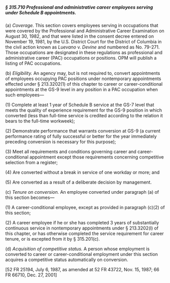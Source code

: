 ##### § 315.710 Professional and administrative career employees serving under Schedule B appointments. #####

(a) *Coverage.* This section covers employees serving in occupations that were covered by the Professional and Administrative Career Examination on August 30, 1982, and that were listed in the consent decree entered on November 19, 1981, by the U.S. District Court for the District of Columbia in the civil action known as *Luevano* v. *Devine* and numbered as No. 79-271. Those occupations are designated in these regulations as professional and administrative career (PAC) occupations or positions. OPM will publish a listing of PAC occupations.

(b) *Eligibility.* An agency may, but is not required to, convert appointments of employees occupying PAC positions under nontemporary appointments effected under § 213.3202(1) of this chapter to career or career-conditional appointments at the GS-9 level in any position in a PAC occupation when such employees—

(1) Complete at least 1 year of Schedule B service at the GS-7 level that meets the quality of experience requirement for the GS-9 position in which converted (less than full-time service is credited according to the relation it bears to the full-time workweek);

(2) Demonstrate performance that warrants conversion at GS-9 (a current performance rating of fully successful or better for the year immediately preceding conversion is necessary for this purpose);

(3) Meet all requirements and conditions governing career and career-conditional appointment except those requirements concerning competitive selection from a register;

(4) Are converted without a break in service of one workday or more; and

(5) Are converted as a result of a deliberate decision by management.

(c) *Tenure on conversion.* An employee converted under paragraph (a) of this section becomes—

(1) A career-conditional employee, except as provided in paragraph (c)(2) of this section;

(2) A career employee if he or she has completed 3 years of substantially continuous service in nontemporary appointments under § 213.3202(l) of this chapter, or has otherwise completed the service requirement for career tenure, or is excepted from it by § 315.201(c).

(d) *Acquisition of competitive status.* A person whose employment is converted to career or career-conditional employment under this section acquires a competitive status automatically on conversion.

[52 FR 25194, July 6, 1987, as amended at 52 FR 43722, Nov. 15, 1987; 66 FR 66710, Dec. 27, 2001]